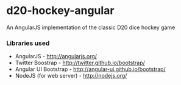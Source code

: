 d20-hockey-angular
==================

An AngularJS implementation of the classic D20 dice hockey game

### Libraries used

* AngularJS - http://angularjs.org/
* Twitter Boostrap - http://twitter.github.io/bootstrap/
* Angular UI Bootstrap - http://angular-ui.github.io/bootstrap/
* NodeJS (for web server) - http://nodejs.org/
